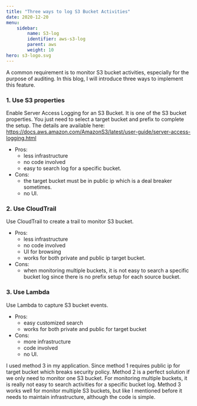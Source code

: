 ```yaml
---
title: "Three ways to log S3 Bucket Activities"
date: 2020-12-20
menu:
    sidebar:
        name: S3-log
        identifier: aws-s3-log
        parent: aws
        weight: 10
hero: s3-logo.svg
---
```


A common requirement is to monitor S3 bucket activities, especially for the purpose of auditing. In this blog, I will introduce
three ways to implement this feature.


### 1. Use S3 properties
Enable Server Access Logging for an S3 Bucket. It is one of the S3 bucket properties. You just need to select a target bucket and prefix to complete the setup. 
The details are available here: https://docs.aws.amazon.com/AmazonS3/latest/user-guide/server-access-logging.html
* Pros: 
    * less infrastructure
    * no code involved
    * easy to search log for a specific bucket.
* Cons: 
    * the target bucket must be in public ip which is a deal breaker sometimes. 
    * no UI.

### 2. Use CloudTrail
Use CloudTrail to create a trail to monitor S3 bucket.
* Pros:
    * less infrastructure 
    * no code involved
    * UI for browsing 
    * works for both private and public ip target bucket.
* Cons: 
    * when monitoring multiple buckets, it is not easy to search a specific bucket log since there is no prefix setup 
for each source bucket.

### 3. Use Lambda
Use Lambda to capture S3 bucket events.
* Pros:
    * easy customized search
    * works for both private and public for target bucket
* Cons: 
    * more infrastructure 
    * code involved 
    * no UI.

I used method 3 in my application. Since method 1 requires public ip for target bucket which breaks security policy. 
Method 2 is a perfect solution if we only need to monitor one S3 bucket. For monitoring multiple buckets, 
it is really not easy to search activities for a specific bucket log. Method 3 works well for monitor multiple S3 buckets, 
but like I mentioned before it needs to maintain infrastructure, although the code is simple.
